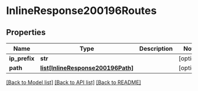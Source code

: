 # InlineResponse200196Routes

## Properties
Name | Type | Description | Notes
------------ | ------------- | ------------- | -------------
**ip_prefix** | **str** |  | [optional] 
**path** | [**list[InlineResponse200196Path]**](InlineResponse200196Path.md) |  | [optional] 

[[Back to Model list]](../README.md#documentation-for-models) [[Back to API list]](../README.md#documentation-for-api-endpoints) [[Back to README]](../README.md)

